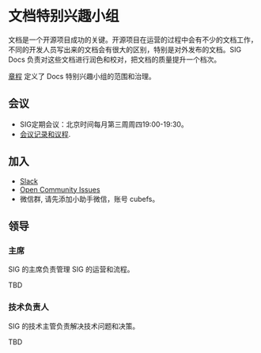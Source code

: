 # 文档特别兴趣小组

文档是一个开源项目成功的关键。开源项目在运营的过程中会有不少的文档工作，不同的开发人员写出来的文档会有很大的区别，特别是对外发布的文档。SIG Docs 负责对这些文档进行润色和校对，把文档的质量提升一个档次。

[章程](charter-cn.md) 定义了 Docs 特别兴趣小组的范围和治理。

## 会议

- SIG定期会议：北京时间每月第三周周四19:00-19:30。
- [会议记录和议程](#).

## 加入

- [Slack](https://cubefs.slack.com/)
- [Open Community Issues](https://github.com/cubefs/cubefs-community/issues)
- 微信群, 请先添加小助手微信，账号 cubefs。

## 领导

### 主席


SIG 的主席负责管理 SIG 的运营和流程。

TBD

### 技术负责人

SIG 的技术主管负责解决技术问题和决策。

TBD

